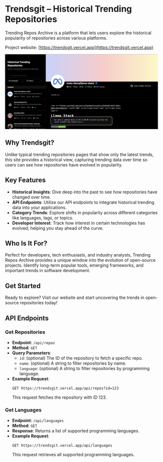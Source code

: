 # Trendsgit – Historical Trending Repositories

Trending Repos Archive is a platform that lets users explore the historical popularity of repositories across various platforms.

Project website: [https://trendsgit.vercel.app](https://trendsgit.vercel.app)

![](/public/og.png)


## Why Trendsgit?

Unlike typical trending repositories pages that show only the latest trends, this site provides a historical view, capturing trending data over time so users can see how repositories have evolved in popularity. 

## Key Features

- **Historical Insights**: Dive deep into the past to see how repositories have changed over time.
- **API Endpoints**: Utilize our API endpoints to integrate historical trending data into your applications.
- **Category Trends**: Explore shifts in popularity across different categories like languages, tags, or topics.
- **Developer Interest**: Track how interest in certain technologies has evolved, helping you stay ahead of the curve.

## Who Is It For?

Perfect for developers, tech enthusiasts, and industry analysts, Trending Repos Archive provides a unique window into the evolution of open-source projects. Identify long-term popular tools, emerging frameworks, and important trends in software development.

## Get Started

Ready to explore? Visit our website and start uncovering the trends in open-source repositories today!

## API Endpoints

### Get Repositories
- **Endpoint**: `/api/repos`
- **Method**: `GET`
- **Query Parameters**:
  - `id`: (optional) The ID of the repository to fetch a specific repo.
  - `name`: (optional) A string to filter repositories by name.
  - `language`: (optional) A string to filter repositories by programming language.
- **Example Request**:
  ```http
  GET https://trendsgit.vercel.app/api/repos?id=123
  ```
  This request fetches the repository with ID 123.

### Get Languages
- **Endpoint**: `/api/languages`
- **Method**: `GET`
- **Response**: Returns a list of supported programming languages.
- **Example Request**:
  ```http
  GET https://trendsgit.vercel.app/api/languages
  ```
  This request retrieves all supported programming languages.